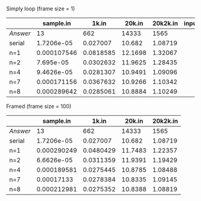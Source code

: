 Simply loop (frame size = 1)

|          | sample.in   | 1k.in     | 20k.in  | 20k2k.in | input1 | input2 | input3 |
| -------- | ----------- | --------- | ------- | -------- | ------ | ------ | ------ |
| *Answer* | 13          | 662       | 14333   | 1565     |        |        |        |
| serial   | 1.7206e-05  | 0.027007  | 10.682  | 1.08719  |        |        |        |
| n=1      | 0.000107546 | 0.0818585 | 12.1698 | 1.32067  |        |        |        |
| n=2      | 7.695e-05   | 0.0302632 | 11.9625 | 1.28435  |        |        |        |
| n=4      | 9.4626e-05  | 0.0281307 | 10.9491 | 1.09096  |        |        |        |
| n=7      | 0.000171156 | 0.0367632 | 10.9266 | 1.10342  |        |        |        |
| n=8      | 0.000289642 | 0.0285061 | 10.8884 | 1.10249  |        |        |        |

Framed (frame size = 100)

|          | sample.in   | 1k.in     | 20k.in  | 20k2k.in |
| -------- | ----------- | --------- | ------- | -------- |
| *Answer* | 13          | 662       | 14333   | 1565     |
| serial   | 1.7206e-05  | 0.027007  | 10.682  | 1.08719  |
| n=1      | 0.000290249 | 0.0480429 | 11.7483 | 1.22357  |
| n=2      | 6.6626e-05  | 0.0311359 | 11.9391 | 1.19429  |
| n=4      | 0.000189581 | 0.0275445 | 10.8785 | 1.08488  |
| n=7      | 0.00017133  | 0.0278384 | 10.8335 | 1.09145  |
| n=8      | 0.000212981 | 0.0275352 | 10.8388 | 1.08819  |